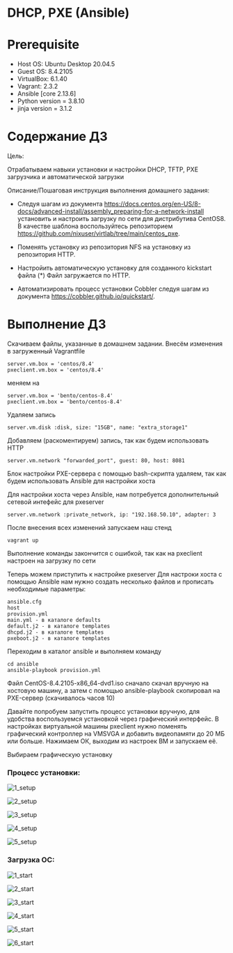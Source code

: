 # DHCP, PXE (Ansible)

# **Prerequisite**

- Host OS: Ubuntu Desktop 20.04.5
- Guest OS: 8.4.2105
- VirtualBox: 6.1.40
- Vagrant: 2.3.2
- Ansible [core 2.13.6]
- Python version = 3.8.10
- jinja version = 3.1.2

# **Содержание ДЗ**

Цель:

Отрабатываем навыки установки и настройки DHCP, TFTP, PXE загрузчика и автоматической загрузки


Описание/Пошаговая инструкция выполнения домашнего задания:

- Следуя шагам из документа https://docs.centos.org/en-US/8-docs/advanced-install/assembly_preparing-for-a-network-install установить и настроить загрузку по сети для дистрибутива CentOS8.
В качестве шаблона воспользуйтесь репозиторием https://github.com/nixuser/virtlab/tree/main/centos_pxe.

- Поменять установку из репозитория NFS на установку из репозитория HTTP.

- Настройить автоматическую установку для созданного kickstart файла (*) Файл загружается по HTTP.

- Aвтоматизировать процесс установки Cobbler cледуя шагам из документа https://cobbler.github.io/quickstart/.

# **Выполнение ДЗ**

Скачиваем файлы, указанные в домашнем задании. Внесём изменения в загруженный Vagrantfile
```
server.vm.box = 'centos/8.4'
pxeclient.vm.box = 'centos/8.4'
```

меняем на

```
server.vm.box = 'bento/centos-8.4'
pxeclient.vm.box = 'bento/centos-8.4'
```

Удаляем запись
```
server.vm.disk :disk, size: "15GB", name: "extra_storage1"
```

Добавляем (раскоментируем) запись, так как будем использовать HTTP
```
server.vm.network "forwarded_port", guest: 80, host: 8081
```

Блок настройки PXE-сервера с помощью bash-скрипта удаляем, так как будем использовать Ansible для настройки хоста

Для настройки хоста через Ansible, нам потребуется дополнительный сетевой интефейс для pxeserver
```
server.vm.network :private_network, ip: "192.168.50.10", adapter: 3
```

После внесения всех изменений запускаем наш стенд
```
vagrant up
```

Выполнение команды закончится с ошибкой, так как на pxeclient настроен на загрузку по сети

Теперь можем приступить к настройке pxeserver
Для настроки хоста с помощью Ansible нам нужно создать несколько файлов и прописать необходимые параметры:
```
ansible.cfg
host
provision.yml
main.yml - в каталоге defaults
default.j2 - в каталоге templates
dhcpd.j2 - в каталоге templates
pxeboot.j2 - в каталоге templates
```

Переходим в каталог ansible и выполняем команду
```
cd ansible
ansible-playbook provision.yml
```

Файл CentOS-8.4.2105-x86_64-dvd1.iso сначало скачал вручную на хостовую машину, а затем с помощью ansible-playbook скопировал на PXE-сервер (скачивалось часов 10)

Давайте попробуем запустить процесс установки вручную, для удобства воспользуемся установкой через графический интерфейс.
В настройках виртуальной машины pxeclient нужно поменять графический контроллер на VMSVGA и добавить видеопамяти до 20 МБ или больше.
Нажимаем ОК, выходим из настроек ВМ и запускаем её.

Выбираем графическую установку

### Процесс установки:

![1_setup](https://github.com/andrey21x6/dz-otus/blob/main/DHCP_PXE/scrin/1_setup.jpg)

![2_setup](https://github.com/andrey21x6/dz-otus/blob/main/DHCP_PXE/scrin/2_setup.jpg)

![3_setup](https://github.com/andrey21x6/dz-otus/blob/main/DHCP_PXE/scrin/3_setup.jpg)

![4_setup](https://github.com/andrey21x6/dz-otus/blob/main/DHCP_PXE/scrin/4_setup.jpg)

![5_setup](https://github.com/andrey21x6/dz-otus/blob/main/DHCP_PXE/scrin/5_setup.jpg)

### Загрузка ОС:

![1_start](https://github.com/andrey21x6/dz-otus/blob/main/DHCP_PXE/scrin/1_start.jpg)

![2_start](https://github.com/andrey21x6/dz-otus/blob/main/DHCP_PXE/scrin/2_start.jpg)

![3_start](https://github.com/andrey21x6/dz-otus/blob/main/DHCP_PXE/scrin/3_start.jpg)

![4_start](https://github.com/andrey21x6/dz-otus/blob/main/DHCP_PXE/scrin/4_start.jpg)

![5_start](https://github.com/andrey21x6/dz-otus/blob/main/DHCP_PXE/scrin/5_start.jpg)

![6_start](https://github.com/andrey21x6/dz-otus/blob/main/DHCP_PXE/scrin/6_start.jpg)



